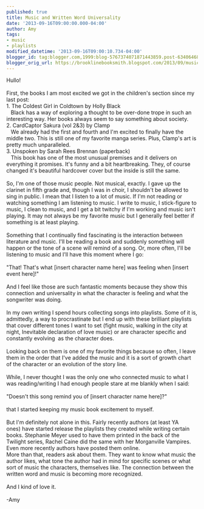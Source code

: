 ```yaml
---
published: true
title: Music and Written Word Universality
date: '2013-09-16T09:00:00.000-04:00'
author: Amy
tags:
- music
- playlists
modified_datetime: '2013-09-16T09:00:10.734-04:00'
blogger_id: tag:blogger.com,1999:blog-5767374071871443859.post-6340646864168396548
blogger_orig_url: https://brooklinebooksmith.blogspot.com/2013/09/music-and-written-word-universality.html
---
```


Hullo!<br /><br />First, the books I am most excited we got in the children's section since my last post:<br />1. The Coldest Girl in Coldtown by Holly Black<br />&nbsp; &nbsp;Black has a way of exploring a thought to be over-done trope in such an interesting way. Her books always seem to say something about society.<br />2. CardCaptor Sakura (vol 2&amp;3) by Clamp<br />&nbsp; &nbsp;We already had the first and fourth and I'm excited to finally have the middle two. This is still one of my favorite manga series. Plus, Clamp's art is pretty much unparalleled.<br />3. Unspoken by Sarah Rees Brennan (paperback)<br />&nbsp; &nbsp;This book has one of the most unusual premises and it delivers on everything it promises. It's funny and a bit heartbreaking. They, of course changed it's beautiful hardcover cover but the inside is still the same.<br /><br />So, I'm one of those music people. Not musical, exactly. I gave up the clarinet in fifth grade and, though I was in choir, I shouldn't be allowed to sing in public. I mean that I listen to a lot of music. If I'm not reading or watching something I am listening to music. I write to music, I stick-figure to music, I clean to music, and I get a bit twitchy if I'm working and music isn't playing. It may not always be my favorite music but I generally feel better if something is at least playing.<br /><br />Something that I continually find fascinating is the interaction between literature and music. I'll be reading a book and suddenly something will happen or the tone of a scene will remind of a song. Or, more often, I'll be listening to music and I'll have this moment where I go:<br /><br />"That! That's what [insert character name here] was feeling when [insert event here]!"<br /><br />And I feel like those are such fantastic moments because they show this connection and universality in what the character is feeling and what the songwriter was doing.<br /><br />In my own writing I spend hours collecting songs into playlists. Some of it is, admittedly, a way to procrastinate but I end up with these&nbsp;brilliant playlists that cover different tones I want to set (fight music, walking in the city at night, Inevitable declaration of love music) or are character specific and constantly evolving &nbsp;as the character does.<br /><br />Looking back on them is one of my favorite things because so often, I leave them in the order that I've added the&nbsp;music and it is a sort of growth chart of the character or an evolution of the story line.<br /><br />While, I never thought I was the only one who connected music to what I was reading/writing I had enough people stare at me blankly when I said:<br /><br />"Doesn't this song remind you of [insert character name here]?"<br /><br />that I started keeping my music book excitement to myself. <br /><br />But I'm definitely not alone in this. Fairly recently authors (at least YA ones)&nbsp;have started release the playlists they created while writing certain books. Stephanie Meyer used to have them printed in the back of the Twilight series, Rachel Caine did the same with her Morganville Vampires.&nbsp; Even more recently authors have posted them online. <br />More than that, readers ask about them. They want to know what music the author likes, what tone the author had in mind for specific scenes or what sort of music the characters, themselves like. The connection between the written word and music is becoming more recognized. <br /><br />And I kind of love it.<br /><br />-Amy